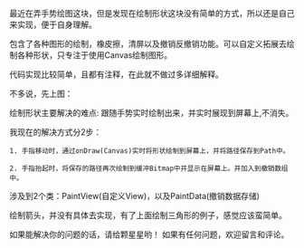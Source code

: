最近在弄手势绘图这块，但是发现在绘制形状这块没有简单的方式，所以还是自己来实现，便于自身理解。

包含了各种图形的绘制，橡皮擦，清屏以及撤销反撤销功能。可以自定义拓展去绘制各种形状，只专注于使用Canvas绘制图形。

代码实现比较简单，且都有注释，在此就不做过多详细解释。

不多说，先上图：


绘制形状主要解决的难点: 跟随手势实时绘制出来，并实时展现到屏幕上,不消失。

我现在的解决方式分2步：

    1. 手指移动时，通过onDraw(Canvas)实时将形状绘制到屏幕上，并将路径保存到Path中。

    2. 手指抬起时，将保存的路径再次绘制到缓冲Bitmap中并显示在屏幕上。并加入到撤销数组中。

涉及到2个类：PaintView(自定义View)，以及PaintData(撤销数据存储)


绘制箭头，并没有具体去实现，有了上面绘制三角形的例子，感觉应该蛮简单。

如果能解决你的问题的话，请给颗星星哟！
如果有任何问题，欢迎留言和评论。



